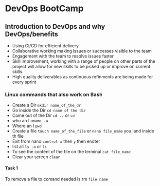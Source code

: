 # DevOps BootCamp

## Introduction to DevOps and why DevOps/benefits

- Using CI/CD for efficient delivery
- Collaborative working making issues or successes visible to the team
- Engagement with the team to resolve issues faster
- Skill improvement, working with a range of people on other parts of the project will allow for new skills to be picked up or improve on current skills
- High quality deliverables as continuous refinments are being made for every sprint

### Linux commands that also work on Bash

- Create a Dir `mkdir name_of_the_dr`
- Go inside the Dir `cd name of the dir`
- Come out of the Dir `cd ..` or `cd`
- who an I `uname -a`
- Where an I `pwd`
- Create a file `touch name_of_the_file` or `nano file_name` you land inside th file
- Exit from nano `control x` then `y` then endter
- list all `ls -a` or `ls`
- To see the content of the file on the terminal `cat file_name`
- Clear your screen `clear`

#### Task 1

To remove a file to comand needed is rm `file name`

